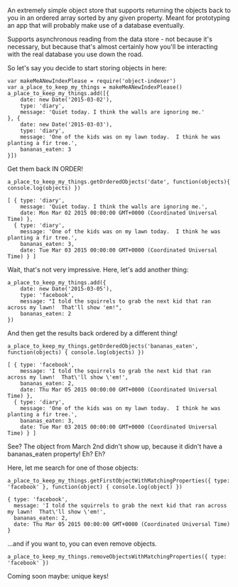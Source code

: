 An extremely simple object store that supports returning the objects back to you in an ordered array sorted by any given property.  Meant for prototyping an app that will probably make use of a database eventually.

Supports asynchronous reading from the data store - not because it's necessary, but because that's almost certainly how you'll be interacting with the real database you use down the road.

So let's say you decide to start storing objects in here:

	var makeMeANewIndexPlease = require('object-indexer')
	var a_place_to_keep_my_things = makeMeANewIndexPlease()
	a_place_to_keep_my_things.add([{
		date: new Date('2015-03-02'),
		type: 'diary',
		message: 'Quiet today. I think the walls are ignoring me.'
	}, {
		date: new Date('2015-03-03'),
		type: 'diary',
		message: 'One of the kids was on my lawn today.  I think he was planting a fir tree.',
		bananas_eaten: 3
	}])
	
Get them back IN ORDER!

	a_place_to_keep_my_things.getOrderedObjects('date', function(objects){ console.log(objects) })

	[ { type: 'diary',
		message: 'Quiet today. I think the walls are ignoring me.',
		date: Mon Mar 02 2015 00:00:00 GMT+0000 (Coordinated Universal Time) },
	  { type: 'diary',
		message: 'One of the kids was on my lawn today.  I think he was planting a fir tree.',
		bananas_eaten: 3,
		date: Tue Mar 03 2015 00:00:00 GMT+0000 (Coordinated Universal Time) } ]

Wait, that's not very impressive.  Here, let's add another thing:

	a_place_to_keep_my_things.add({
		date: new Date('2015-03-05'),
		type: 'facebook',
		message: "I told the squirrels to grab the next kid that ran across my lawn!  That'll show 'em!",
		bananas_eaten: 2
	})
	
And then get the results back ordered by a different thing!

	a_place_to_keep_my_things.getOrderedObjects('bananas_eaten', function(objects) { console.log(objects) })

	[ { type: 'facebook',
		message: 'I told the squirrels to grab the next kid that ran across my lawn!  That\'ll show \'em!',
		bananas_eaten: 2,
		date: Thu Mar 05 2015 00:00:00 GMT+0000 (Coordinated Universal Time) },
	  { type: 'diary',
		message: 'One of the kids was on my lawn today.  I think he was planting a fir tree.',
		bananas_eaten: 3,
		date: Tue Mar 03 2015 00:00:00 GMT+0000 (Coordinated Universal Time) } ]

See?  The object from March 2nd didn't show up, because it didn't have a bananas_eaten property!  Eh?  Eh?

Here, let me search for one of those objects:

	a_place_to_keep_my_things.getFirstObjectWithMatchingProperties({ type: 'facebook' }, function(object) { console.log(object) })

	{ type: 'facebook',
	  message: 'I told the squirrels to grab the next kid that ran across my lawn!  That\'ll show \'em!',
	  bananas_eaten: 2,
	  date: Thu Mar 05 2015 00:00:00 GMT+0000 (Coordinated Universal Time) }

...and if you want to, you can even remove objects.

	a_place_to_keep_my_things.removeObjectsWithMatchingProperties({ type: 'facebook' })

Coming soon maybe: unique keys!
